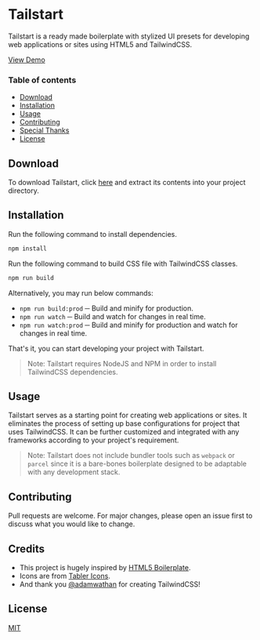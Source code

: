 # Tailstart

Tailstart is a ready made boilerplate with stylized UI presets for developing web applications or sites using HTML5 and TailwindCSS. 

[View Demo](https://mkfizi.github.io/tailstart)

### Table of contents
* [Download](#download)
* [Installation](#installation)
* [Usage](#usage)
* [Contributing](#contributing)
* [Special Thanks](#special-thanks)
* [License](#license)

## Download

To download Tailstart, click [here](https://github.com/mkfizi/tailstart/raw/main/tailstart.zip) and extract its contents into your project directory.

## Installation

Run the following command to install dependencies.
```bash
npm install
```

Run the following command to build CSS file with TailwindCSS classes.
```bash
npm run build
```

Alternatively, you may run below commands:
* `npm run build:prod` ─ Build and minify for production.
* `npm run watch` ─ Build and watch for changes in real time.
* `npm run watch:prod` ─ Build and minify for production and watch for changes in real time.

That's it, you can start developing your project with Tailstart.

>Note:
Tailstart requires NodeJS and NPM in order to install TailwindCSS dependencies.

## Usage

Tailstart serves as a starting point for creating web applications or sites. It eliminates the process of setting up base configurations for project that uses TailwindCSS. It can be further customized and integrated with any frameworks according to your project's requirement. 

>Note:
Tailstart does not include bundler tools such as `webpack` or `parcel` since it is a bare-bones boilerplate designed to be adaptable with any development stack.

## Contributing

Pull requests are welcome. For major changes, please open an issue first to discuss what you would like to change.

## Credits

* This project is hugely inspired by [HTML5 Boilerplate](https://github.com/h5bp/html5-boilerplate).
* Icons are from [Tabler Icons](https://tablericons.com/).
* And thank you [@adamwathan](https://twitter.com/adamwathan) for creating TailwindCSS!

## License
[MIT](https://github.com/mkfizi/tailstart/blob/main/LICENSE)
